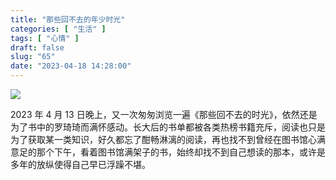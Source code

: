 ```yaml
---
title: "那些回不去的年少时光"
categories: [ "生活" ]
tags: [ "心情" ]
draft: false
slug: "65"
date: "2023-04-18 14:28:00"
---
```




![](https://blog.wangyunzi.com/2023/04/13/IMG_20230413_202530.jpg)

2023 年 4 月 13 日晚上，又一次匆匆浏览一遍《那些回不去的时光》，依然还是为了书中的罗琦琦而满怀感动。长大后的书单都被各类热榜书籍充斥，阅读也只是为了获取某一类知识，好久都忘了酣畅淋漓的阅读，再也找不到曾经在图书馆心满意足的那个下午，看着图书馆满架子的书，始终却找不到自己想读的那本，或许是多年的放纵使得自己早已浮躁不堪。
